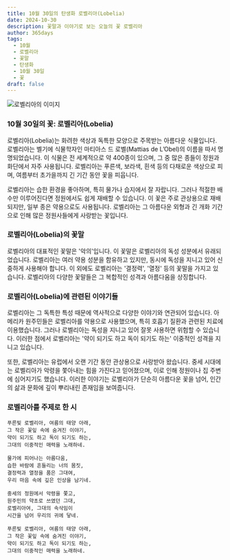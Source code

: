 ```yaml
---
title: 10월 30일의 탄생화 로벨리아(Lobelia)
date: 2024-10-30
description: 꽃말과 이야기로 보는 오늘의 꽃 로벨리아
author: 365days
tags:
  - 10월
  - 로벨리아
  - 꽃말
  - 탄생화
  - 10월 30일
  - 꽃
draft: false
---
```


![로벨리아의 이미지](https://cdn.pixabay.com/photo/2017/06/05/16/17/praise-lien-2374492_640.jpg#center)


### 10월 30일의 꽃: 로벨리아(Lobelia)

로벨리아(Lobelia)는 화려한 색상과 독특한 모양으로 주목받는 아름다운 식물입니다. 로벨리아는 벨기에 식물학자인 마티아스 드 로벨(Mattias de L’Obel)의 이름을 따서 명명되었습니다. 이 식물은 전 세계적으로 약 400종이 있으며, 그 중 많은 종들이 정원과 화단에서 자주 사용됩니다. 로벨리아는 푸른색, 보라색, 흰색 등의 다채로운 색상으로 피며, 여름부터 초가을까지 긴 기간 동안 꽃을 피웁니다.

로벨리아는 습한 환경을 좋아하며, 특히 물가나 습지에서 잘 자랍니다. 그러나 적절한 배수만 이루어진다면 정원에서도 쉽게 재배할 수 있습니다. 이 꽃은 주로 관상용으로 재배되지만, 일부 종은 약용으로도 사용됩니다. 로벨리아는 그 아름다운 외형과 긴 개화 기간으로 인해 많은 정원사들에게 사랑받는 꽃입니다.

### 로벨리아(Lobelia)의 꽃말

로벨리아의 대표적인 꽃말은 '악의'입니다. 이 꽃말은 로벨리아의 독성 성분에서 유래되었습니다. 로벨리아는 여러 약용 성분을 함유하고 있지만, 동시에 독성을 지니고 있어 신중하게 사용해야 합니다. 이 외에도 로벨리아는 '결정력', '열정' 등의 꽃말을 가지고 있습니다. 로벨리아의 다양한 꽃말들은 그 복합적인 성격과 아름다움을 상징합니다.

### 로벨리아(Lobelia)에 관련된 이야기들

로벨리아는 그 독특한 특성 때문에 역사적으로 다양한 이야기와 연관되어 있습니다. 아메리카 원주민들은 로벨리아를 약용으로 사용했으며, 특히 호흡기 질환과 관련된 치료에 이용했습니다. 그러나 로벨리아는 독성을 지니고 있어 잘못 사용하면 위험할 수 있습니다. 이러한 점에서 로벨리아는 '약이 되기도 하고 독이 되기도 하는' 이중적인 성격을 지니고 있습니다.

또한, 로벨리아는 유럽에서 오랜 기간 동안 관상용으로 사랑받아 왔습니다. 중세 시대에는 로벨리아가 악령을 쫓아내는 힘을 가진다고 믿어졌으며, 이로 인해 정원이나 집 주변에 심어지기도 했습니다. 이러한 이야기는 로벨리아가 단순히 아름다운 꽃을 넘어, 인간의 삶과 문화에 깊이 뿌리내린 존재임을 보여줍니다.

### 로벨리아를 주제로 한 시

	푸른빛 로벨리아, 여름의 태양 아래,
	그 작은 꽃잎 속에 숨겨진 이야기,
	약이 되기도 하고 독이 되기도 하는,
	그대의 이중적인 매력을 노래하네.
	
	물가에 피어나는 아름다움,
	습한 바람에 흔들리는 너의 몸짓,
	결정력과 열정을 품은 그대여,
	우리 마음 속에 깊은 인상을 남기네.
	
	중세의 정원에서 악령을 쫓고,
	원주민의 약초로 쓰였던 그대,
	로벨리아여, 그대의 속삭임이
	시간을 넘어 우리의 귀에 닿네.
	
	푸른빛 로벨리아, 여름의 태양 아래,
	그 작은 꽃잎 속에 숨겨진 이야기,
	약이 되기도 하고 독이 되기도 하는,
	그대의 이중적인 매력을 노래하네.